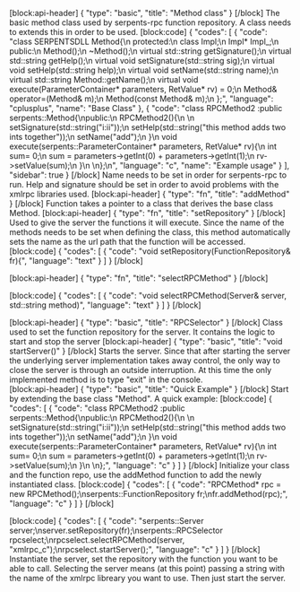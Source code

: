 [block:api-header]
{
  "type": "basic",
  "title": "Method class"
}
[/block]
The basic method class used by serpents-rpc function repository. A class needs to extends this in order to be used. 
[block:code]
{
  "codes": [
    {
      "code": "class SERPENTSDLL Method{\n  protected:\n    class Impl;\n    Impl* Impl_;\n  public:\n    Method();\n    ~Method();\n    virtual std::string getSignature();\n    virtual std::string getHelp();\n    virtual void setSignature(std::string sig);\n    virtual void setHelp(std::string help);\n    virtual void setName(std::string name);\n    virtual std::string Method::getName();\n    virtual void execute(ParameterContainer* parameters, RetValue* rv) = 0;\n    Method& operator=(Method& m);\n    Method(const Method& m);\n  };",
      "language": "cplusplus",
      "name": "Base Class"
    },
    {
      "code": "class RPCMethod2 :public  serpents::Method{\npublic:\n  RPCMethod2(){\n  \n    setSignature(std::string(\"i:ii\"));\n    setHelp(std::string(\"this method adds two ints together\"));\n    setName(\"add\");\n  }\n  void execute(serpents::ParameterContainer* parameters, RetValue* rv){\n    int sum= 0;\n    sum = parameters->getInt(0) + parameters->getInt(1);\n    rv->setValue(sum);\n  }\n  \n};\n",
      "language": "c",
      "name": "Example usage"
    }
  ],
  "sidebar": true
}
[/block]
Name needs to be set in order for serpents-rpc to run. Help and signature should be set in order to avoid problems with the xmlrpc libraries used. 
[block:api-header]
{
  "type": "fn",
  "title": "addMethod"
}
[/block]
Function takes a pointer to a class that derives the base class Method.
[block:api-header]
{
  "type": "fn",
  "title": "setRepository"
}
[/block]
Used to give the server the functions it will execute. Since the name of the methods needs to be set when defining the class, this method automatically sets the name as the url path that the function will be accessed.
[block:code]
{
  "codes": [
    {
      "code": "void setRepository(FunctionRepository& fr){",
      "language": "text"
    }
  ]
}
[/block]

[block:api-header]
{
  "type": "fn",
  "title": "selectRPCMethod"
}
[/block]

[block:code]
{
  "codes": [
    {
      "code": "void selectRPCMethod(Server& server, std::string method)",
      "language": "text"
    }
  ]
}
[/block]

[block:api-header]
{
  "type": "basic",
  "title": "RPCSelector"
}
[/block]
Class used to set the function repository for the server. It contains the logic to start and stop the server
[block:api-header]
{
  "type": "basic",
  "title": "void startServer()"
}
[/block]
Starts the server. Since that after starting the server the underlying server implementation takes away control, the only way to close the server is through an outside interruption. At this time the only implemented method is to type "exit" in the console.  
[block:api-header]
{
  "type": "basic",
  "title": "Quick Example"
}
[/block]
Start by extending the base class "Method". A quick example:
[block:code]
{
  "codes": [
    {
      "code": "class RPCMethod2 :public  serpents::Method{\npublic:\n  RPCMethod2(){\n  \n    setSignature(std::string(\"i:ii\"));\n    setHelp(std::string(\"this method adds two ints together\"));\n    setName(\"add\");\n  }\n  void execute(serpents::ParameterContainer* parameters, RetValue* rv){\n    int sum= 0;\n    sum = parameters->getInt(0) + parameters->getInt(1);\n    rv->setValue(sum);\n  }\n  \n};",
      "language": "c"
    }
  ]
}
[/block]
Initialize your class and the function repo, use the addMethod function to add the newly instantiated class. 
[block:code]
{
  "codes": [
    {
      "code": "RPCMethod* rpc = new RPCMethod();\nserpents::FunctionRepository fr;\nfr.addMethod(rpc);",
      "language": "c"
    }
  ]
}
[/block]

[block:code]
{
  "codes": [
    {
      "code": "serpents::Server server;\nserver.setRepository(fr);\nserpents::RPCSelector rpcselect;\nrpcselect.selectRPCMethod(server, \"xmlrpc_c\");\nrpcselect.startServer();",
      "language": "c"
    }
  ]
}
[/block]
Instantiate the server, set the repository with the function you want to be able to call. Selecting the server means (at this point) passing a string with the name of the xmlrpc libreary you want to use. Then just start the server.